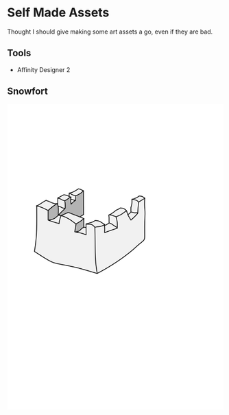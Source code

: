 # Self Made Assets
Thought I should give making some art assets a go, even if they are bad.

## Tools
* Affinity Designer 2

## Snowfort

![Snowfort](./snowfort.png)
